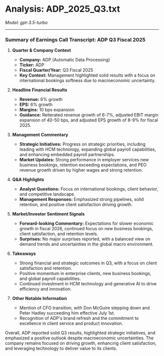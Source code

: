 # Analysis: ADP_2025_Q3.txt

*Model: gpt-3.5-turbo*

---

### Summary of Earnings Call Transcript: ADP Q3 Fiscal 2025

1. **Quarter & Company Context**
   - **Company:** ADP (Automatic Data Processing)
   - **Ticker:** ADP
   - **Fiscal Quarter/Year:** Q3 Fiscal 2025
   - **Key Context:** Management highlighted solid results with a focus on international bookings softness due to macroeconomic uncertainty.

2. **Headline Financial Results**
   - **Revenue:** 6% growth
   - **EPS:** 6% growth
   - **Margins:** 10 bps expansion
   - **Guidance:** Reiterated revenue growth of 6-7%, adjusted EBIT margin expansion of 40-50 bps, and adjusted EPS growth of 8-9% for fiscal 2025.

3. **Management Commentary**
   - **Strategic Initiatives:** Progress on strategic priorities, including leading with HCM technology, expanding global payroll capabilities, and enhancing embedded payroll partnerships.
   - **Market Updates:** Strong performance in employer services new business bookings, retention exceeding expectations, and PEO revenue growth driven by higher wages and strong retention.

4. **Q&A Highlights**
   - **Analyst Questions:** Focus on international bookings, client behavior, and competitive landscape.
   - **Management Responses:** Emphasized strong pipelines, solid retention, and positive client satisfaction driving growth.

5. **Market/Investor Sentiment Signals**
   - **Forward-looking Commentary:** Expectations for slower economic growth in fiscal 2026, continued focus on new business bookings, client satisfaction, and retention levels.
   - **Surprises:** No major surprises reported, with a balanced view on demand trends and uncertainties in the global macro environment.

6. **Takeaways**
   - Strong financial and strategic outcomes in Q3, with a focus on client satisfaction and retention.
   - Positive momentum in enterprise clients, new business bookings, and global payroll capabilities.
   - Continued investment in HCM technology and generative AI to drive efficiency and innovation.

7. **Other Notable Information**
   - Mention of CFO transition, with Don McGuire stepping down and Peter Hadley succeeding him effective July 1st.
   - Recognition of ADP's brand refresh and the commitment to excellence in client service and product innovation.

Overall, ADP reported solid Q3 results, highlighted strategic initiatives, and emphasized a positive outlook despite macroeconomic uncertainties. The company remains focused on driving growth, enhancing client satisfaction, and leveraging technology to deliver value to its clients.
